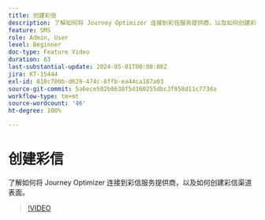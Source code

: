 ```yaml
---
title: 创建彩信
description: 了解如何将 Journey Optimizer 连接到彩信服务提供商，以及如何创建彩信渠道表面。
feature: SMS
role: Admin, User
level: Beginner
doc-type: Feature Video
duration: 63
last-substantial-update: 2024-05-01T00:00:00Z
jira: KT-15444
exl-id: 810c700b-d629-474c-8ffb-ea44ca187a03
source-git-commit: 5a6ece502b0638f5d160255dbc3f858d11c773da
workflow-type: tm+mt
source-wordcount: '46'
ht-degree: 100%

---
```



# 创建彩信

了解如何将 Journey Optimizer 连接到彩信服务提供商，以及如何创建彩信渠道表面。

>[!VIDEO](https://video.tv.adobe.com/v/3437110/?learn=on&captions=chi_hans)
